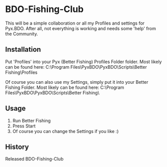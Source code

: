 # BDO-Fishing-Club
This will be a simple collaboration or all my Profiles and settings for Pyx.BDO. 
After all, not everything is working and needs some 'help' from the Community.

## Installation

Put 'Profiles' into your Pyx (Better Fishing) Profiles Folder folder. 
Most likely can be found here: C:\Program Files\PyxBDO\PyxBDO\Scripts\Better Fishing\Profiles

Of course you can also use my Settings, simply put it into your Better Fishing Folder.
Most likely can be found here: C:\Program Files\PyxBDO\PyxBDO\Scripts\Better Fishing\

## Usage

1. Run Better Fishing
2. Press Start
3. Of course you can change the Settings if you like :)

## History
Released BDO-Fishing-Club

